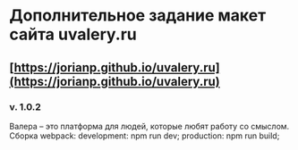# Дополнительное задание макет сайта uvalery.ru
## [https://jorianp.github.io/uvalery.ru](https://jorianp.github.io/uvalery.ru)
### v. 1.0.2
Валера – это платформа для людей, которые любят работу со смыслом. Сборка webpack: development: npm run dev; production: npm run build;
